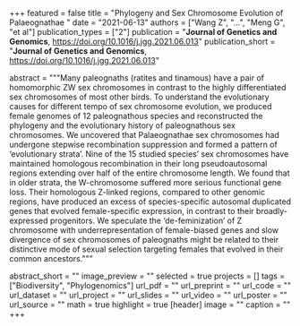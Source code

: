 +++
featured = false
title = "Phylogeny and Sex Chromosome Evolution of Palaeognathae
"
date = "2021-06-13"
authors = ["Wang Z", "...", "Meng G", "et al"]
publication_types = ["2"]
publication = "**Journal of Genetics and Genomics**, https://doi.org/10.1016/j.jgg.2021.06.013"
publication_short = "**Journal of Genetics and Genomics**, https://doi.org/10.1016/j.jgg.2021.06.013"

abstract = """Many paleognaths (ratites and tinamous) have a pair of homomorphic ZW sex chromosomes in contrast to the highly differentiated sex chromosomes of most other birds. To understand the evolutionary causes for different tempo of sex chromosome evolution, we produced female genomes of 12 paleognathous species and reconstructed the phylogeny and the evolutionary history of paleognathous sex chromosomes. We uncovered that Palaeognathae sex chromosomes had undergone stepwise recombination suppression and formed a pattern of ‘evolutionary strata’. Nine of the 15 studied species’ sex chromosomes have maintained homologous recombination in their long pseudoautosomal regions extending over half of the entire chromosome length. We found that in older strata, the W-chromosome suffered more serious functional gene loss. Their homologous Z-linked regions, compared to other genomic regions, have produced an excess of species-specific autosomal duplicated genes that evolved female-specific expression, in contrast to their broadly-expressed progenitors. We speculate the ‘de-feminization’ of Z chromosome with underrepresentation of female-biased genes and slow divergence of sex chromosomes of paleognaths might be related to their distinctive mode of sexual selection targeting females that evolved in their common ancestors."""

abstract_short = ""
image_preview = ""
selected = true
projects = []
tags = ["Biodiversity", "Phylogenomics"]
url_pdf = ""
url_preprint = ""
url_code = ""
url_dataset = ""
url_project = ""
url_slides = ""
url_video = ""
url_poster = ""
url_source = ""
math = true
highlight = true
[header]
image = ""
caption = ""
+++
